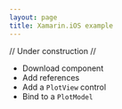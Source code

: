 ```yaml
---
layout: page
title: Xamarin.iOS example
---
```


// Under construction //

- Download component
- Add references
- Add a `PlotView` control
- Bind to a `PlotModel`